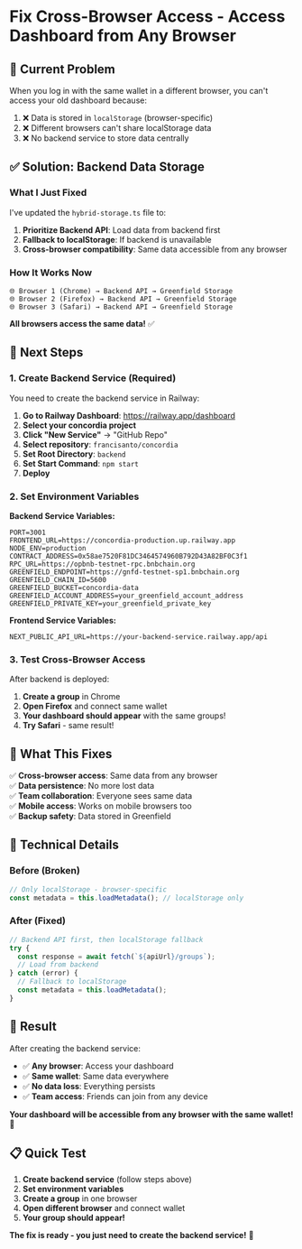 # Fix Cross-Browser Access - Access Dashboard from Any Browser

## 🚨 **Current Problem**
When you log in with the same wallet in a different browser, you can't access your old dashboard because:
1. ❌ Data is stored in `localStorage` (browser-specific)
2. ❌ Different browsers can't share localStorage data
3. ❌ No backend service to store data centrally

## ✅ **Solution: Backend Data Storage**

### **What I Just Fixed**

I've updated the `hybrid-storage.ts` file to:
1. **Prioritize Backend API**: Load data from backend first
2. **Fallback to localStorage**: If backend is unavailable
3. **Cross-browser compatibility**: Same data accessible from any browser

### **How It Works Now**

```
🌐 Browser 1 (Chrome) → Backend API → Greenfield Storage
🌐 Browser 2 (Firefox) → Backend API → Greenfield Storage  
🌐 Browser 3 (Safari) → Backend API → Greenfield Storage
```

**All browsers access the same data!** ✅

## 🚀 **Next Steps**

### **1. Create Backend Service (Required)**

You need to create the backend service in Railway:

1. **Go to Railway Dashboard**: https://railway.app/dashboard
2. **Select your concordia project**
3. **Click "New Service"** → "GitHub Repo"
4. **Select repository**: `francisanto/concordia`
5. **Set Root Directory**: `backend`
6. **Set Start Command**: `npm start`
7. **Deploy**

### **2. Set Environment Variables**

**Backend Service Variables:**
```
PORT=3001
FRONTEND_URL=https://concordia-production.up.railway.app
NODE_ENV=production
CONTRACT_ADDRESS=0x58ae7520F81DC3464574960B792D43A82BF0C3f1
RPC_URL=https://opbnb-testnet-rpc.bnbchain.org
GREENFIELD_ENDPOINT=https://gnfd-testnet-sp1.bnbchain.org
GREENFIELD_CHAIN_ID=5600
GREENFIELD_BUCKET=concordia-data
GREENFIELD_ACCOUNT_ADDRESS=your_greenfield_account_address
GREENFIELD_PRIVATE_KEY=your_greenfield_private_key
```

**Frontend Service Variables:**
```
NEXT_PUBLIC_API_URL=https://your-backend-service.railway.app/api
```

### **3. Test Cross-Browser Access**

After backend is deployed:

1. **Create a group** in Chrome
2. **Open Firefox** and connect same wallet
3. **Your dashboard should appear** with the same groups!
4. **Try Safari** - same result!

## 🎯 **What This Fixes**

✅ **Cross-browser access**: Same data from any browser  
✅ **Data persistence**: No more lost data  
✅ **Team collaboration**: Everyone sees same data  
✅ **Mobile access**: Works on mobile browsers too  
✅ **Backup safety**: Data stored in Greenfield  

## 🔧 **Technical Details**

### **Before (Broken)**
```javascript
// Only localStorage - browser-specific
const metadata = this.loadMetadata(); // localStorage only
```

### **After (Fixed)**
```javascript
// Backend API first, then localStorage fallback
try {
  const response = await fetch(`${apiUrl}/groups`);
  // Load from backend
} catch (error) {
  // Fallback to localStorage
  const metadata = this.loadMetadata();
}
```

## 🎉 **Result**

After creating the backend service:
- ✅ **Any browser**: Access your dashboard
- ✅ **Same wallet**: Same data everywhere
- ✅ **No data loss**: Everything persists
- ✅ **Team access**: Friends can join from any device

**Your dashboard will be accessible from any browser with the same wallet!** 🎉

## 📋 **Quick Test**

1. **Create backend service** (follow steps above)
2. **Set environment variables**
3. **Create a group** in one browser
4. **Open different browser** and connect wallet
5. **Your group should appear!**

**The fix is ready - you just need to create the backend service!** 🚀 